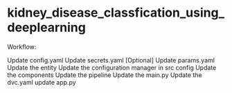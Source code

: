 # kidney_disease_classfication_using_deeplearning

Workflow:

Update config.yaml
Update secrets.yaml [Optional]
Update params.yaml
Update the entity
Update the configuration manager in src config
Update the components
Update the pipeline
Update the main.py
Update the dvc.yaml
update app.py